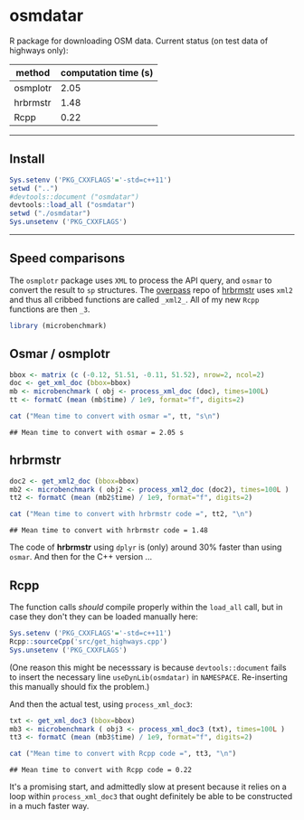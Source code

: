 osmdatar
========

R package for downloading OSM data. Current status (on test data of highways only):

| method   | computation time (s) |
|----------|----------------------|
| osmplotr | 2.05                 |
| hrbrmstr | 1.48                 |
| Rcpp     | 0.22                 |

------------------------------------------------------------------------

Install
-------

``` r
Sys.setenv ('PKG_CXXFLAGS'='-std=c++11')
setwd ("..")
#devtools::document ("osmdatar")
devtools::load_all ("osmdatar")
setwd ("./osmdatar")
Sys.unsetenv ('PKG_CXXFLAGS')
```

------------------------------------------------------------------------

Speed comparisons
-----------------

The `osmplotr` package uses `XML` to process the API query, and `osmar` to convert the result to `sp` structures. The [overpass](https://github.com/hrbrmstr/overpass/) repo of [hrbrmstr](https://github.com/hrbrmstr) uses `xml2` and thus all cribbed functions are called `_xml2_`. All of my new `Rcpp` functions are then `_3`.

``` r
library (microbenchmark)
```

Osmar / osmplotr
----------------

``` r
bbox <- matrix (c (-0.12, 51.51, -0.11, 51.52), nrow=2, ncol=2)
doc <- get_xml_doc (bbox=bbox)
mb <- microbenchmark ( obj <- process_xml_doc (doc), times=100L)
tt <- formatC (mean (mb$time) / 1e9, format="f", digits=2)
```

``` r
cat ("Mean time to convert with osmar =", tt, "s\n")
```

    ## Mean time to convert with osmar = 2.05 s

hrbrmstr
--------

``` r
doc2 <- get_xml2_doc (bbox=bbox)
mb2 <- microbenchmark ( obj2 <- process_xml2_doc (doc2), times=100L )
tt2 <- formatC (mean (mb2$time) / 1e9, format="f", digits=2)
```

``` r
cat ("Mean time to convert with hrbrmstr code =", tt2, "\n")
```

    ## Mean time to convert with hrbrmstr code = 1.48

The code of **hrbrmstr** using `dplyr` is (only) around 30% faster than using `osmar`. And then for the C++ version ...

Rcpp
----

The function calls *should* compile properly within the `load_all` call, but in case they don't they can be loaded manually here:

``` r
Sys.setenv ('PKG_CXXFLAGS'='-std=c++11')
Rcpp::sourceCpp('src/get_highways.cpp')
Sys.unsetenv ('PKG_CXXFLAGS')
```

(One reason this might be necesssary is because `devtools::document` fails to insert the necessary line `useDynLib(osmdatar)` in `NAMESPACE`. Re-inserting this manually should fix the problem.)

And then the actual test, using `process_xml_doc3`:

``` r
txt <- get_xml_doc3 (bbox=bbox)
mb3 <- microbenchmark ( obj3 <- process_xml_doc3 (txt), times=100L )
tt3 <- formatC (mean (mb3$time) / 1e9, format="f", digits=2)
```

``` r
cat ("Mean time to convert with Rcpp code =", tt3, "\n")
```

    ## Mean time to convert with Rcpp code = 0.22

It's a promising start, and admittedly slow at present because it relies on a loop within `process_xml_doc3` that ought definitely be able to be constructed in a much faster way.
